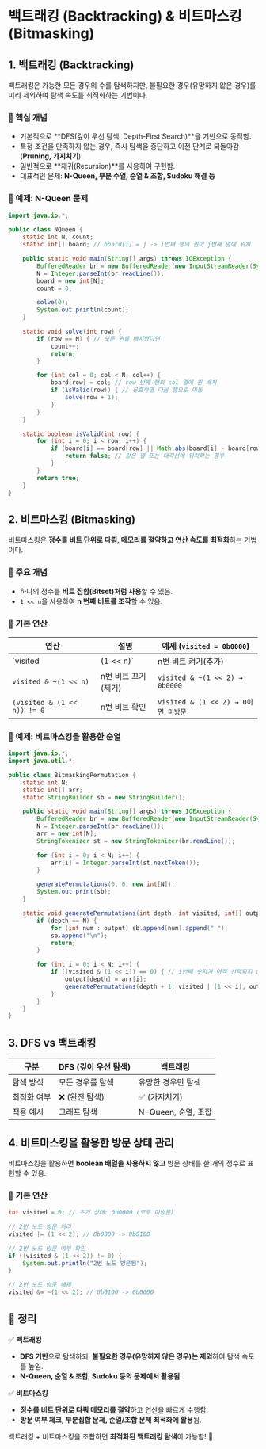 # 백트래킹 (Backtracking) & 비트마스킹 (Bitmasking)

## 1. 백트래킹 (Backtracking)
백트래킹은 가능한 모든 경우의 수를 탐색하지만, 불필요한 경우(유망하지 않은 경우)를 미리 제외하여 탐색 속도를 최적화하는 기법이다.

### 📌 핵심 개념
- 기본적으로 **DFS(깊이 우선 탐색, Depth-First Search)**을 기반으로 동작함.
- 특정 조건을 만족하지 않는 경우, 즉시 탐색을 중단하고 이전 단계로 되돌아감(**Pruning, 가지치기**).
- 일반적으로 **재귀(Recursion)**를 사용하여 구현함.
- 대표적인 문제: **N-Queen, 부분 수열, 순열 & 조합, Sudoku 해결 등**

### 📌 예제: N-Queen 문제
```java
import java.io.*;

public class NQueen {
    static int N, count;
    static int[] board; // board[i] = j -> i번째 행의 퀸이 j번째 열에 위치

    public static void main(String[] args) throws IOException {
        BufferedReader br = new BufferedReader(new InputStreamReader(System.in));
        N = Integer.parseInt(br.readLine());
        board = new int[N];
        count = 0;

        solve(0);
        System.out.println(count);
    }

    static void solve(int row) {
        if (row == N) { // 모든 퀸을 배치했다면
            count++;
            return;
        }

        for (int col = 0; col < N; col++) {
            board[row] = col; // row 번째 행의 col 열에 퀸 배치
            if (isValid(row)) { // 유효하면 다음 행으로 이동
                solve(row + 1);
            }
        }
    }

    static boolean isValid(int row) {
        for (int i = 0; i < row; i++) {
            if (board[i] == board[row] || Math.abs(board[i] - board[row]) == row - i) {
                return false; // 같은 열 또는 대각선에 위치하는 경우
            }
        }
        return true;
    }
}
```

## 2. 비트마스킹 (Bitmasking)
비트마스킹은 **정수를 비트 단위로 다뤄, 메모리를 절약하고 연산 속도를 최적화**하는 기법이다.

### 📌 주요 개념
- 하나의 정수를 **비트 집합(Bitset)처럼 사용**할 수 있음.
- `1 << n`을 사용하여 **n 번째 비트를 조작**할 수 있음.

### 📌 기본 연산
| 연산 | 설명 | 예제 (`visited = 0b0000`) |
|------|------|------------------------|
| `visited | (1 << n)` | n번 비트 켜기(추가) | `visited | (1 << 2) → 0b0100` |
| `visited & ~(1 << n)` | n번 비트 끄기(제거) | `visited & ~(1 << 2) → 0b0000` |
| `(visited & (1 << n)) != 0` | n번 비트 확인 | `visited & (1 << 2) → 0이면 미방문` |

### 📌 예제: 비트마스킹을 활용한 순열
```java
import java.io.*;
import java.util.*;

public class BitmaskingPermutation {
    static int N;
    static int[] arr;
    static StringBuilder sb = new StringBuilder();

    public static void main(String[] args) throws IOException {
        BufferedReader br = new BufferedReader(new InputStreamReader(System.in));
        N = Integer.parseInt(br.readLine());
        arr = new int[N];
        StringTokenizer st = new StringTokenizer(br.readLine());

        for (int i = 0; i < N; i++) {
            arr[i] = Integer.parseInt(st.nextToken());
        }

        generatePermutations(0, 0, new int[N]);
        System.out.print(sb);
    }

    static void generatePermutations(int depth, int visited, int[] output) {
        if (depth == N) {
            for (int num : output) sb.append(num).append(" ");
            sb.append("\n");
            return;
        }

        for (int i = 0; i < N; i++) {
            if ((visited & (1 << i)) == 0) { // i번째 숫자가 아직 선택되지 않았다면
                output[depth] = arr[i];
                generatePermutations(depth + 1, visited | (1 << i), output); // i 사용 표시 후 재귀
            }
        }
    }
}
```

## 3. DFS vs 백트래킹
| 구분 | DFS (깊이 우선 탐색) | 백트래킹 |
|------|----------------|----------|
| 탐색 방식 | 모든 경우를 탐색 | 유망한 경우만 탐색 |
| 최적화 여부 | ❌ (완전 탐색) | ✅ (가지치기) |
| 적용 예시 | 그래프 탐색 | N-Queen, 순열, 조합 |

## 4. 비트마스킹을 활용한 방문 상태 관리
비트마스킹을 활용하면 **boolean 배열을 사용하지 않고** 방문 상태를 한 개의 정수로 표현할 수 있음.

### 📌 기본 연산
```java
int visited = 0; // 초기 상태: 0b0000 (모두 미방문)

// 2번 노드 방문 처리
visited |= (1 << 2); // 0b0000 -> 0b0100

// 2번 노드 방문 여부 확인
if ((visited & (1 << 2)) != 0) {
    System.out.println("2번 노드 방문됨");
}

// 2번 노드 방문 해제
visited &= ~(1 << 2); // 0b0100 -> 0b0000
```

## 📌 정리
✅ **백트래킹**
- **DFS 기반**으로 탐색하되, **불필요한 경우(유망하지 않은 경우)는 제외**하여 탐색 속도를 높임.
- **N-Queen, 순열 & 조합, Sudoku 등의 문제에서 활용됨**.

✅ **비트마스킹**
- **정수를 비트 단위로 다뤄 메모리를 절약**하고 연산을 빠르게 수행함.
- **방문 여부 체크, 부분집합 문제, 순열/조합 문제 최적화에 활용**됨.

백트래킹 + 비트마스킹을 조합하면 **최적화된 백트래킹 탐색**이 가능함! 🚀
